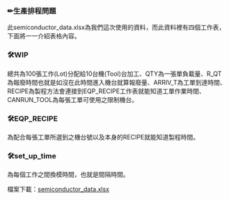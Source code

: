 ### ✏生產排程問題  
此semiconductor_data.xlsx為我們這次使用的資料，而此資料裡有四個工作表，下面將一一介紹表格內容。

### 🛠WIP
總共為100張工作(Lot)分配給10台機(Tool)台加工、QTY為一張單負載量、R_QT為報廢時間也就是如沒在此時間進入機台就算報廢量、ARRIV_T為工單到達時間、RECIPE為製程方法會連接到EQP_RECIPE工作表就能知道工單作業時間、CANRUN_TOOL為每張工單可使用之限制機台。  

### 🛠EQP_RECIPE
為配合每張工單所選到之機台號以及本身的RECIPE就能知道製程時間。  

### 🛠set_up_time
為每個工作之間換模時間，也就是間隔時間。   

檔案下載：[semiconductor_data.xlsx](https://github.com/LeoJacan/Improved-NSGA-II-and-NSGA-III-for-Job-Shop-Scheduling/files/7861409/semiconductor_data.xlsx)
